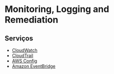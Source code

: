 # Monitoring, Logging and Remediation

## Serviços

- [CloudWatch](./services/cloudwatch/README.md)
- [CloudTrail](./services/cloudtrail/README.md)
- [AWS Config](./services/aws-config/README.md)
- [Amazon EventBridge](./services/amazon-eventbridge/README.md)